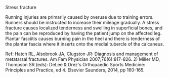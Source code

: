 Stress fracture

Running injuries are primarily caused by overuse due to training errors. Runners should be instructed to increase their mileage gradually. A stress fracture causes localized tenderness and swelling in superficial bones, and the pain can be reproduced by having the patient jump on the affected leg. Plantar fasciitis causes burning pain in the heel and there is tenderness of the plantar fascia where it inserts onto the medial tubercle of the calcaneus.

Ref:  Hatch RL, Alsobrook JA, Clugston JR: Diagnosis and management of metatarsal fractures. Am Fam Physician
2007;76(6):817-826. 2) Miller MD, Thompson SR (eds): DeLee & Drez's Orthopaedic Sports Medicine: Principles and
Practice, ed 4. Elsevier Saunders, 2014, pp 160-165.